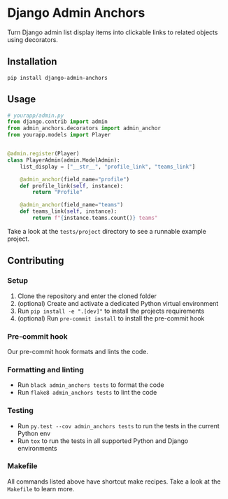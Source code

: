 # Django Admin Anchors

Turn Django admin list display items into clickable links to related objects using
decorators.

## Installation

`pip install django-admin-anchors`

## Usage

```python
# yourapp/admin.py
from django.contrib import admin
from admin_anchors.decorators import admin_anchor
from yourapp.models import Player


@admin.register(Player)
class PlayerAdmin(admin.ModelAdmin):
    list_display = ["__str__", "profile_link", "teams_link"]

    @admin_anchor(field_name="profile")
    def profile_link(self, instance):
        return "Profile"

    @admin_anchor(field_name="teams")
    def teams_link(self, instance):
        return f"{instance.teams.count()} teams"
```

Take a look at the `tests/project` directory to see a runnable example project.

## Contributing

### Setup

1. Clone the repository and enter the cloned folder
2. (optional) Create and activate a dedicated Python virtual environment
3. Run `pip install -e ".[dev]"` to install the projects requirements
4. (optional) Run `pre-commit install` to install the pre-commit hook

### Pre-commit hook

Our pre-commit hook formats and lints the code.

### Formatting and linting

- Run `black admin_anchors tests` to format the code
- Run `flake8 admin_anchors tests` to lint the code

### Testing

- Run `py.test --cov admin_anchors tests` to run the tests in the current Python env
- Run `tox` to run the tests in all supported Python and Django environments

### Makefile

All commands listed above have shortcut make recipes.
Take a look at the `Makefile` to learn more.

